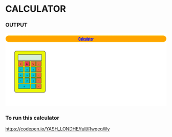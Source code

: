 # CALCULATOR 
### OUTPUT
![OUTPUT](IMG1.png "OUTPUT")
### To run this calculator 
https://codepen.io/YASH_LONDHE/full/RwqeqWy